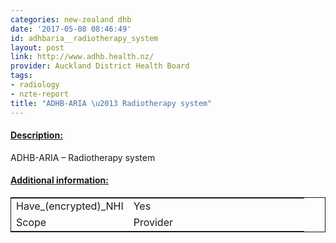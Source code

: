 ```yaml
---
categories: new-zealand dhb
date: '2017-05-08 08:46:49'
id: adhbaria__radiotherapy_system
layout: post
link: http://www.adhb.health.nz/
provider: Auckland District Health Board
tags:
- radiology
- nzte-report
title: "ADHB-ARIA \u2013 Radiotherapy system"
---
```



 <h4> <u>Description:</u> </h4>
ADHB-ARIA – Radiotherapy system
 <h4> <u>Additional information:</u> </h4>
 <table style="border: 1px solid">
 <tr> <td width="40%">Have_(encrypted)_NHI</td> <td>Yes</td> </tr>
 <tr> <td width="40%">Scope</td> <td>Provider</td> </tr>
 </table>